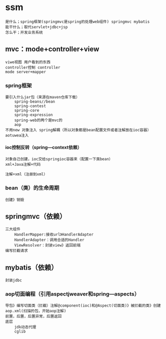 # ssm
    是什么；spring框架(springmvc是spring的处理web组件) springmvc mybatis
    能干什么；取代servlet+jdbc+jsp
    怎么干；开发业务系统

## mvc：mode+controller+view
    viwe视图 用户看到的东西
    controller控制 controller
    mode server+mapper
### spring框架
    要引入什么jar包（来源在maven仓库下载）
        spring-beans//bean
        spring-contest
        spring-core
        spring-expression
        spring-web的两个是mvc的
        aop
    不用new 对象注入 spring解耦（所以对象都是bean配置文件或者注解放在ioc容器）aotuwea注入
#### ioc控制反转（spring—context依赖）
    对象自己创建，ioc交给springioc容器来（配置一下类bean）
    xml+Java注解+代码

    注解+xml（注册到xml）
    
### bean（类）的生命周期
    创建》销毁

## springmvc（依赖）
    三大组件
        HandlerMapper:接收url》HandlerAdapter
        HandlerAdapter：调用合适的Handler
        ViewResolver：封装view》返回前端
    编写拦截请求
## mybatis（依赖）
    封装jdbc
### aop切面编程（引用aspectjweaver和spring—aspects）
    导包》编写切面类（拦截）注解@component(ioc)和@Aspect(切面类)》被拦截的类》创建aop.xml(扫描的包，开始aop注解)
    前置，后置，后置异常，后置返回
    底层
        jdk动态代理
        cglib
    
    
    
    

